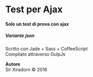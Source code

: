# Test per Ajax
#### Solo un test di prova con ajax
##### Variante json

Scritto con Jade + Sass + CoffeeScript  
Compilato attraverso GulpJs

**Autore**  
Sir Xiradorn &copy; 2016
